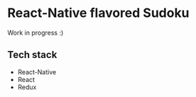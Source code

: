 React-Native flavored Sudoku
=======================

Work in progress :)


## Tech stack
* React-Native
* React
* Redux
